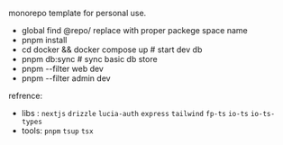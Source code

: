 monorepo template for personal use.

* global find @repo/ replace with proper packege space name
* pnpm install
* cd docker && docker compose up # start dev db 
* pnpm db:sync # sync basic db store
* pnpm --filter web dev
* pnpm --filter admin dev

refrence:
- libs : `nextjs` `drizzle` `lucia-auth` `express` `tailwind` `fp-ts` `io-ts` `io-ts-types`
- tools: `pnpm` `tsup` `tsx`
